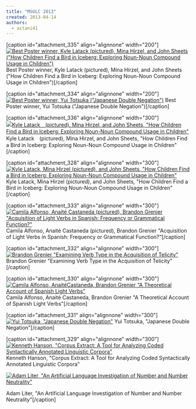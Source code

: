 ```yaml
---
title: "MSULC 2013"
created: 2013-04-14
authors: 
  - aitani41
---
```


\[caption id="attachment\_335" align="alignnone" width="200"\][![Best Poster winner, Kyle Latack (pictured), Mina Hirzel,  and John Sheets ("How Children Find a Bird in Iceberg: Exploring Noun-Noun Compound Usage in Children")](assets/images/msulc046.jpg)](http://msuacquisition.files.wordpress.com/2013/04/msulc046.jpg) Best Poster winner, Kyle Latack (pictured), Mina Hirzel, and John Sheets ("How Children Find a Bird in Iceberg: Exploring Noun-Noun Compound Usage in Children")\[/caption\]

\[caption id="attachment\_334" align="alignnone" width="200"\][![Best Poster winner, Yui Totsuka ("Japanese Double Negation")](assets/images/msulc045.jpg)](http://msuacquisition.files.wordpress.com/2013/04/msulc045.jpg) Best Poster winner, Yui Totsuka ("Japanese Double Negation")\[/caption\]

\[caption id="attachment\_336" align="alignnone" width="300"\][![Kyle Latack　(pictured), Mina Hirzel, and John Sheets, "How Children Find a Bird in Iceberg: Exploring Noun-Noun Compound Usage in Children"](assets/images/msulc021.jpg)](http://msuacquisition.files.wordpress.com/2013/04/msulc021.jpg) Kyle Latack　(pictured), Mina Hirzel, and John Sheets, "How Children Find a Bird in Iceberg: Exploring Noun-Noun Compound Usage in Children"\[/caption\]

\[caption id="attachment\_328" align="alignnone" width="300"\][![Kyle Latack, Mina Hirzel (pictured), and John Sheets, "How Children Find a Bird in Iceberg: Exploring Noun-Noun Compound Usage in Children"](assets/images/msulc017.jpg)](http://msuacquisition.files.wordpress.com/2013/04/msulc017.jpg) Kyle Latack, Mina Hirzel (pictured), and John Sheets, "How Children Find a Bird in Iceberg: Exploring Noun-Noun Compound Usage in Children"\[/caption\]

\[caption id="attachment\_333" align="alignnone" width="300"\][![Camila Alfonso, Anaité Castaneda (pictured), Brandon Grenier "Acquisition of Light Verbs in Spanish: Frequency or Grammatical Function?"](assets/images/msulc029.jpg)](http://msuacquisition.files.wordpress.com/2013/04/msulc029.jpg) Camila Alfonso, Anaité Castaneda (pictured), Brandon Grenier "Acquisition of Light Verbs in Spanish: Frequency or Grammatical Function?"\[/caption\]

\[caption id="attachment\_332" align="alignnone" width="300"\][![Brandon Grenier "Examining Verb Type in the Acquisition of Telicity"](assets/images/msulc027.jpg)](http://msuacquisition.files.wordpress.com/2013/04/msulc027.jpg) Brandon Grenier "Examining Verb Type in the Acquisition of Telicity"\[/caption\]

\[caption id="attachment\_330" align="alignnone" width="300"\][![Camila Alfonso, AnaitéCastaneda, Brandon Grenier "A Theoretical Account of Spanish Light Verbs"](assets/images/msulc023.jpg)](http://msuacquisition.files.wordpress.com/2013/04/msulc023.jpg) Camila Alfonso, Anaité Castaneda, Brandon Grenier "A Theoretical Account of Spanish Light Verbs"\[/caption\]

\[caption id="attachment\_331" align="alignnone" width="300"\][![Yui Totsuka, "Japanese Double Negation" ](assets/images/msulc025.jpg)](http://msuacquisition.files.wordpress.com/2013/04/msulc025.jpg) Yui Totsuka, "Japanese Double Negation"\[/caption\]

\[caption id="attachment\_329" align="alignnone" width="300"\][![Kenneth Hanson,  "Corpus Extract: A Tool for Analyzing Coded Syntactically Annotated Linguistic Corpora"](assets/images/msulc022.jpg)](http://msuacquisition.files.wordpress.com/2013/04/msulc022.jpg) Kenneth Hanson, "Corpus Extract: A Tool for Analyzing Coded Syntactically Annotated Linguistic Corpora"

[![Adam Liter, "An Artificial Language Investigation of Number and Number Neutrality"](assets/images/msulc001.jpg)](http://msuacquisition.files.wordpress.com/2013/04/msulc001.jpg)

Adam Liter, "An Artificial Language Investigation of Number and Number Neutrality"\[/caption\]
